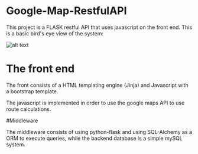 # Google-Map-RestfulAPI

This project is a FLASK restful API that uses javascript on the front end. This is a basic bird's eye view of the system:


![alt text](https://ibb.co/tDSgHjv)



# The front end
The front consists of a HTML templating engine (Jinja) and Javascript with a bootstrap template.

The javascript is implemented in order to use the google maps API to use route calculations.

#Middleware

The middleware consists of using python-flask and using SQL-Alchemy as a ORM to execute queries, while the backend database is a simple mySQL system.
